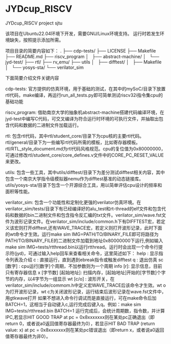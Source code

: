 # JYDcup_RISCV
JYDcup_RISCV project sjtu

该项目在Ubuntu22.04环境下开发，需要GNU/Linux环境支持。
运行时若发生环境缺失，按照提示添加所需。

项目目录的简要内容如下：
.
├── cdp-tests/
├── LICENSE
├── Makefile
├── README.md
├── riscv_program
│   ├── abstract-machine/
│   └── jyd-test/
├── rtl/
├── rv_emu/
├── utils
│   ├── difftest/
│   ├── Makefile
│   └── yosys-sta/
└── verilator_sim

下面简要介绍文件关键内容

cdp-tests: 官方提供的仿真环境，用于基础的测试，在其中的mySoC/目录下放置rtl代码，make编译，再运行run_all_tests.py即可简单测试riscv32i指令集cpu的基础功能

riscv_program: 借助南京大学的抽象机abstract-machine搭建代码编译环境，在jyd-test中编写C代码，可交叉编译为符合运行时环境的可执行文件，并抽取出包含代码和数据的二进制文件加载运行。

rtl: 包含rtl代码，其中rtl/student_core/目录下为cpu核的主要rtl代码。rtl/general/目录下为一些编写rtl代码所需的模板，比如寄存器模板。rtl/RTL_style_document.md为rtl代码风格规范。cpu的复位值为0x80000000，可通过修改rtl/student_core/core_defines.v文件中的CORE_PC_RESET_VALUE来更改。

utils: 包含一些工具，其中utils/difftest/目录下为差分测试difftest相关内容，其中包含一个南京大学指令级模拟器nemu作为difftest基准的动态链接库。utils/yosys-sta/目录下包含一个开源综合工具，用以简单评估cpu设计的频率和面积等性能。

verilator_sim: 包含一个功能性和定制化更强的verilator仿真环境。在verilator_sim/tests/目录下有已经编译好的alu_test和rt-thread的elf文件和包含代码和数据的bin二进制文件和包含指令反汇编的txt文件。verilator_sim/wave.fst文件为波形记录文件。在verilator_sim/include/common.h下有DIFFTEST宏，若定义该宏则打开difftest,还有WAVE_TRACE宏，若定义则打开波形记录，此时下面的wt命令才生效。运行make sim IMG=PATH/TO/BINARY_FILE即可将路径为PATH/TO/BINARY_FILE的二进制文件加载到地址0x80000000下运行,例如输入make sim IMG=tests/rtthread.bin以运行rtthread。运行时会出现一个命令行提示符(jyd)，可通过输入help回车来查看相关命令，这里简述如下：
help : 显示指令列表及介绍
c : 直接运行，直到遇到ebreak指令或触发difftest
q : 退出仿真
sc [数字] : cpu运行[数字]个周期，不加参数则为一个周期
info [r]: 显示信息，目前只有寄存器信息
x [字节数] [起始地址]: 扫描内存，[起始地址]开始的[字节数]个字节的内存，以4字节为一组显示
wt [c/o] : 波形开关，在verilator_sim/include/commom.h中定义宏WAVE_TRACE后该命令才生效。wt o为打开波形记录，wt c为关闭波形记录，运行结束后波形记录在wave.fst文件中，用gtkwave打开
如果不想进入命令行调试而是直接运行，可在make命令后加BATCH=1，这相当于自动键入c,运行完成后键入q。例如：make sim IMG=tests/rtthread.bin BATCH=1
运行完成后，会统计周期数，指令数，并计算IPC,若显示HIT GOOD TRAP at pc = 0x8xxxxxxx则在某处pc正确退出（即return 0，或者说a0返回值寄存器最终为0），若显示HIT BAD TRAP (return value: x) at pc = 0x8xxxxxxx则在某处pc错误退出（即return x，或者说a0返回值寄存器最终为非0）。
